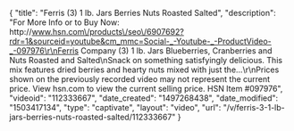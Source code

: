 {
    "title": "Ferris (3) 1 lb. Jars Berries   Nuts  Roasted   Salted",
    "description": "For More Info or to Buy Now: http:\/\/www.hsn.com\/products\/seo\/6907692?rdr=1&sourceid=youtube&cm_mmc=Social-_-Youtube-_-ProductVideo-_-097976\r\nFerris Company (3) 1 lb. Jars Blueberries, Cranberries and Nuts  Roasted and Salted\nSnack on something satisfyingly delicious. This mix features dried berries and hearty nuts mixed with just the...\r\nPrices shown on the previously recorded video may not represent the current price.  View hsn.com to view the current selling price. HSN Item #097976",
    "videoid": "112333667",
    "date_created": "1497268438",
    "date_modified": "1503417134",
    "type": "captivate",
    "layout": "video",
    "url": "\/v\/ferris-3-1-lb-jars-berries-nuts-roasted-salted\/112333667"
}